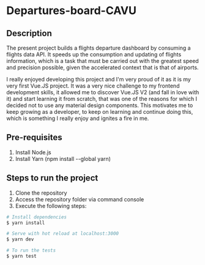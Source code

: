 # Departures-board-CAVU

## Description
The present project builds a flights departure dashboard by consuming a flights data API. It speeds up the consumption and updating of flights information, which is a task that must be carried out with the greatest speed and precision possible, given the accelerated context that is that of airports.

I really enjoyed developing this project and I'm very proud of it as it is my very first Vue.JS project. It was a very nice challenge to my frontend development skills, it allowed me to discover Vue.JS V2 (and fall in love with it) and start learning it from scratch, that was one of the reasons for which I decided not to use any material design components. This motivates me to keep growing as a developer, to keep on learning and continue doing this, which is something I really enjoy and ignites a fire in me.

## Pre-requisites

1) Install Node.js
2) Install Yarn (npm install --global yarn)

## Steps to run the project

1) Clone the repository
2) Access the repository folder via command console
3) Execute the following steps:

```bash
# Install dependencies
$ yarn install

# Serve with hot reload at localhost:3000
$ yarn dev

# To run the tests
$ yarn test
```